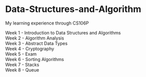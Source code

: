 # Data-Structures-and-Algorithm
My learning experience through CS106P

Week 1 - Introduction	to	Data	Structures	and	Algorithms<br />
Week 2 - Algorithm Analysis<br />
Week 3 - Abstract Data Types<br />
Week 4 - Cryptography<br />
Week 5 - Exam<br />
Week 6 - Sorting Algorithms<br />
Week 7 - Stacks<br />
Week 8 - Queue

